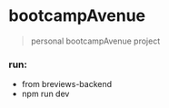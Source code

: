# bootcampAvenue

> personal bootcampAvenue project

### run:
- from breviews-backend
- npm run dev
